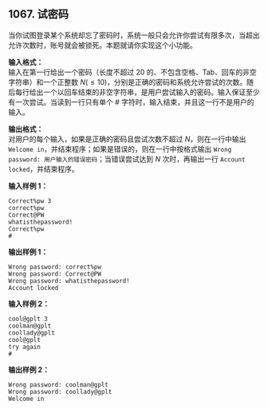 ﻿## 1067. 试密码
当你试图登录某个系统却忘了密码时，系统一般只会允许你尝试有限多次，当超出允许次数时，账号就会被锁死。本题就请你实现这个小功能。

**输入格式：**  
输入在第一行给出一个密码（长度不超过 20 的、不包含空格、Tab、回车的非空字符串）和一个正整数 $N(≤10)$，分别是正确的密码和系统允许尝试的次数。随后每行给出一个以回车结束的非空字符串，是用户尝试输入的密码。输入保证至少有一次尝试。当读到一行只有单个 # 字符时，输入结束，并且这一行不是用户的输入。

**输出格式：**  
对用户的每个输入，如果是正确的密码且尝试次数不超过 $N$，则在一行中输出 `Welcome in`，并结束程序；如果是错误的，则在一行中按格式输出 `Wrong password: 用户输入的错误密码`；当错误尝试达到 $N$ 次时，再输出一行 `Account locked`，并结束程序。

**输入样例 1：**
```
Correct%pw 3  
correct%pw  
Correct@PW  
whatisthepassword!  
Correct%pw  
#
```

**输出样例 1：**
```
Wrong password: correct%pw
Wrong password: Correct@PW
Wrong password: whatisthepassword!
Account locked
```

**输入样例 2：**
```
cool@gplt 3
coolman@gplt
coollady@gplt
cool@gplt
try again
#
```

**输出样例 2：**
```
Wrong password: coolman@gplt
Wrong password: coollady@gplt
Welcome in
```